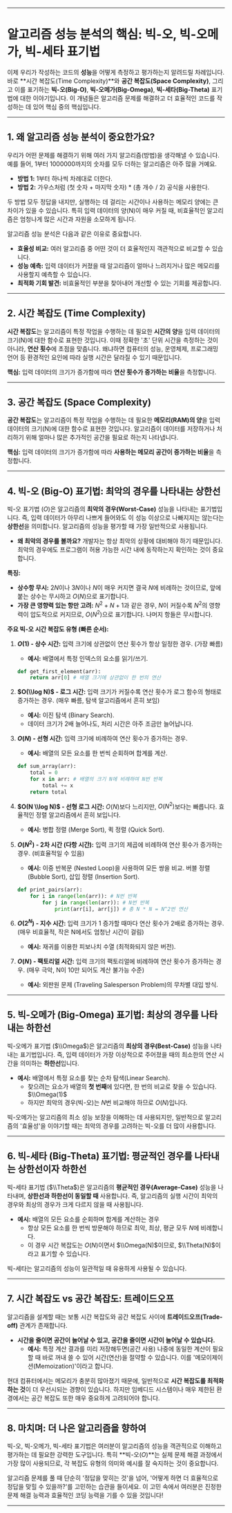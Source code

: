 
-----

# 알고리즘 성능 분석의 핵심: 빅-오, 빅-오메가, 빅-세타 표기법

이제 우리가 작성하는 코드의 **성능**을 어떻게 측정하고 평가하는지 알려드릴 차례입니다.
바로 **시간 복잡도(Time Complexity)**와 **공간 복잡도(Space Complexity)**,
그리고 이를 표기하는 **빅-오(Big-O)**, **빅-오메가(Big-Omega)**, **빅-세타(Big-Theta)** 표기법에 대한 이야기입니다.
이 개념들은 알고리즘 문제를 해결하고 더 효율적인 코드를 작성하는 데 있어 핵심 중의 핵심입니다.

-----

## 1\. 왜 알고리즘 성능 분석이 중요한가요?

우리가 어떤 문제를 해결하기 위해 여러 가지 알고리즘(방법)을 생각해낼 수 있습니다. 예를 들어, 1부터 1000000까지의 숫자를 모두 더하는 알고리즘은 아주 많을 거예요.

  * **방법 1:** 1부터 하나씩 차례대로 더한다.
  * **방법 2:** 가우스처럼 (첫 숫자 + 마지막 숫자) \* (총 개수 / 2) 공식을 사용한다.

두 방법 모두 정답을 내지만, 실행하는 데 걸리는 시간이나 사용하는 메모리 양에는 큰 차이가 있을 수 있습니다.
특히 입력 데이터의 양(N)이 매우 커질 때, 비효율적인 알고리즘은 엄청나게 많은 시간과 자원을 소모하게 됩니다.

알고리즘 성능 분석은 다음과 같은 이유로 중요합니다.

  * **효율성 비교:** 여러 알고리즘 중 어떤 것이 더 효율적인지 객관적으로 비교할 수 있습니다.
  * **성능 예측:** 입력 데이터가 커졌을 때 알고리즘이 얼마나 느려지거나 많은 메모리를 사용할지 예측할 수 있습니다.
  * **최적화 기회 발견:** 비효율적인 부분을 찾아내어 개선할 수 있는 기회를 제공합니다.

-----

## 2\. 시간 복잡도 (Time Complexity)

**시간 복잡도**는 알고리즘이 특정 작업을 수행하는 데 필요한 **시간의 양**을 입력 데이터의 크기(N)에 대한 함수로 표현한 것입니다. 이때 정확한 '초' 단위 시간을 측정하는 것이 아니라, **연산 횟수**에 초점을 맞춥니다. 왜냐하면 컴퓨터의 성능, 운영체제, 프로그래밍 언어 등 환경적인 요인에 따라 실행 시간은 달라질 수 있기 때문입니다.

**핵심:** 입력 데이터의 크기가 증가함에 따라 **연산 횟수가 증가하는 비율**을 측정합니다.

-----

## 3\. 공간 복잡도 (Space Complexity)

**공간 복잡도**는 알고리즘이 특정 작업을 수행하는 데 필요한 **메모리(RAM)의 양**을 입력 데이터의 크기(N)에 대한 함수로 표현한 것입니다. 알고리즘이 데이터를 저장하거나 처리하기 위해 얼마나 많은 추가적인 공간을 필요로 하는지 나타냅니다.

**핵심:** 입력 데이터의 크기가 증가함에 따라 **사용하는 메모리 공간이 증가하는 비율**을 측정합니다.

-----

## 4\. 빅-오 (Big-O) 표기법: 최악의 경우를 나타내는 상한선

빅-오 표기법 ($O$)은 알고리즘의 **최악의 경우(Worst-Case)** 성능을 나타내는 표기법입니다. 즉, 입력 데이터가 아무리 나쁘게 들어와도 이 성능 이상으로 나빠지지는 않는다는 **상한선**을 의미합니다. 알고리즘의 성능을 평가할 때 가장 일반적으로 사용됩니다.

  * **왜 최악의 경우를 볼까요?** 개발자는 항상 최악의 상황에 대비해야 하기 때문입니다. 최악의 경우에도 프로그램이 허용 가능한 시간 내에 동작하는지 확인하는 것이 중요합니다.

**특징:**

  * **상수항 무시:** $2N$이나 $3N$이나 $N$이 매우 커지면 결국 $N$에 비례하는 것이므로, 앞에 붙는 상수는 무시하고 $O(N)$으로 표기합니다.
  * **가장 큰 영향력 있는 항만 고려:** $N^2 + N + 1$과 같은 경우, $N$이 커질수록 $N^2$의 영향력이 압도적으로 커지므로, $O(N^2)$으로 표기합니다. 나머지 항들은 무시합니다.

**주요 빅-오 시간 복잡도 유형 (빠른 순서):**

1.  **$O(1)$ - 상수 시간:** 입력 크기에 상관없이 연산 횟수가 항상 일정한 경우. (가장 빠름)

      * **예시:** 배열에서 특정 인덱스의 요소를 읽기/쓰기.

    <!-- end list -->

    ```python
    def get_first_element(arr):
        return arr[0] # 배열 크기에 상관없이 한 번의 연산
    ```

2.  **$O(\\log N)$ - 로그 시간:** 입력 크기가 커질수록 연산 횟수가 로그 함수의 형태로 증가하는 경우. (매우 빠름, 탐색 알고리즘에서 흔히 보임)

      * **예시:** 이진 탐색 (Binary Search).
      * 데이터 크기가 2배 늘어나도, 처리 시간은 아주 조금만 늘어납니다.

3.  **$O(N)$ - 선형 시간:** 입력 크기에 비례하여 연산 횟수가 증가하는 경우.

      * **예시:** 배열의 모든 요소를 한 번씩 순회하며 합계를 계산.

    <!-- end list -->

    ```python
    def sum_array(arr):
        total = 0
        for x in arr: # 배열의 크기 N에 비례하여 N번 반복
            total += x
        return total
    ```

4.  **$O(N \\log N)$ - 선형 로그 시간:** $O(N)$보다 느리지만, $O(N^2)$보다는 빠릅니다. 효율적인 정렬 알고리즘에서 흔히 보입니다.

      * **예시:** 병합 정렬 (Merge Sort), 퀵 정렬 (Quick Sort).

5.  **$O(N^2)$ - 2차 시간 (다항 시간):** 입력 크기의 제곱에 비례하여 연산 횟수가 증가하는 경우. (비효율적일 수 있음)

      * **예시:** 이중 반복문 (Nested Loop)을 사용하여 모든 쌍을 비교. 버블 정렬 (Bubble Sort), 삽입 정렬 (Insertion Sort).

    <!-- end list -->

    ```python
    def print_pairs(arr):
        for i in range(len(arr)): # N번 반복
            for j in range(len(arr)): # N번 반복
                print(arr[i], arr[j]) # 총 N * N = N^2번 연산
    ```

6.  **$O(2^N)$ - 지수 시간:** 입력 크기가 1 증가할 때마다 연산 횟수가 2배로 증가하는 경우. (매우 비효율적, 작은 N에서도 엄청난 시간이 걸림)

      * **예시:** 재귀를 이용한 피보나치 수열 (최적화되지 않은 버전).

7.  **$O(N\!)$ - 팩토리얼 시간:** 입력 크기의 팩토리얼에 비례하여 연산 횟수가 증가하는 경우. (매우 극악, N이 10만 되어도 계산 불가능 수준)

      * **예시:** 외판원 문제 (Traveling Salesperson Problem)의 무차별 대입 방식.

-----

## 5\. 빅-오메가 (Big-Omega) 표기법: 최상의 경우를 나타내는 하한선

빅-오메가 표기법 ($\\Omega$)은 알고리즘의 **최상의 경우(Best-Case)** 성능을 나타내는 표기법입니다. 즉, 입력 데이터가 가장 이상적으로 주어졌을 때의 최소한의 연산 시간을 의미하는 **하한선**입니다.

  * **예시:** 배열에서 특정 요소를 찾는 순차 탐색(Linear Search).
      * 찾으려는 요소가 배열의 **첫 번째**에 있다면, 한 번의 비교로 찾을 수 있습니다. $\\Omega(1)$
      * 하지만 최악의 경우(빅-오)는 $N$번 비교해야 하므로 $O(N)$입니다.

빅-오메가는 알고리즘의 최소 성능 보장을 이해하는 데 사용되지만, 일반적으로 알고리즘의 '효율성'을 이야기할 때는 최악의 경우를 고려하는 빅-오를 더 많이 사용합니다.

-----

## 6\. 빅-세타 (Big-Theta) 표기법: 평균적인 경우를 나타내는 상한선이자 하한선

빅-세타 표기법 ($\\Theta$)은 알고리즘의 **평균적인 경우(Average-Case)** 성능을 나타내며, **상한선과 하한선이 동일할 때** 사용합니다. 즉, 알고리즘의 실행 시간이 최악의 경우와 최상의 경우가 크게 다르지 않을 때 사용됩니다.

  * **예시:** 배열의 모든 요소를 순회하며 합계를 계산하는 경우
      * 항상 모든 요소를 한 번씩 방문해야 하므로 최악, 최상, 평균 모두 $N$에 비례합니다.
      * 이 경우 시간 복잡도는 $O(N)$이면서 $\\Omega(N)$이므로, $\\Theta(N)$이라고 표기할 수 있습니다.

빅-세타는 알고리즘의 성능이 일관적일 때 유용하게 사용될 수 있습니다.

-----

## 7\. 시간 복잡도 vs 공간 복잡도: 트레이드오프

알고리즘을 설계할 때는 보통 시간 복잡도와 공간 복잡도 사이에 **트레이드오프(Trade-off)** 관계가 존재합니다.

  * **시간을 줄이면 공간이 늘어날 수 있고, 공간을 줄이면 시간이 늘어날 수 있습니다.**
      * **예시:** 특정 계산 결과를 미리 저장해두면(공간 사용) 나중에 동일한 계산이 필요할 때 바로 꺼내 쓸 수 있어 시간(연산)을 절약할 수 있습니다. 이를 '메모이제이션(Memoization)'이라고 합니다.

현대 컴퓨터에서는 메모리가 충분히 많아졌기 때문에, 일반적으로 **시간 복잡도를 최적화하는 것**이 더 우선시되는 경향이 있습니다. 하지만 임베디드 시스템이나 매우 제한된 환경에서는 공간 복잡도 또한 매우 중요하게 고려되어야 합니다.

-----

## 8\. 마치며: 더 나은 알고리즘을 향하여

빅-오, 빅-오메가, 빅-세타 표기법은 여러분이 알고리즘의 성능을 객관적으로 이해하고 평가하는 데 필요한 강력한 도구입니다. 특히 \*\*빅-오($O$)\*\*는 실제 문제 해결 과정에서 가장 많이 사용되므로, 각 복잡도 유형의 의미와 예시를 잘 숙지하는 것이 중요합니다.

알고리즘 문제를 풀 때 단순히 '정답을 맞히는 것'을 넘어, '어떻게 하면 더 효율적으로 정답을 맞힐 수 있을까?'를 고민하는 습관을 들이세요. 이 고민 속에서 여러분은 진정한 문제 해결 능력과 효율적인 코딩 능력을 기를 수 있을 것입니다\!

---

